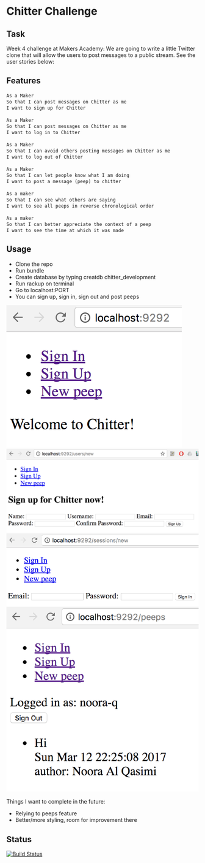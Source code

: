 # Chitter Challenge

Task
----
Week 4 challenge at Makers Academy: We are going to write a little Twitter clone that will allow the users to post messages to a public stream. See the user stories below:

Features
--------

```
As a Maker
So that I can post messages on Chitter as me
I want to sign up for Chitter

As a Maker
So that I can post messages on Chitter as me
I want to log in to Chitter

As a Maker
So that I can avoid others posting messages on Chitter as me
I want to log out of Chitter

As a Maker
So that I can let people know what I am doing  
I want to post a message (peep) to chitter

As a maker
So that I can see what others are saying  
I want to see all peeps in reverse chronological order

As a maker
So that I can better appreciate the context of a peep
I want to see the time at which it was made
```

Usage
----
- Clone the repo
- Run bundle
- Create database by typing creatdb chitter_development
- Run rackup on terminal
- Go to localhost:PORT
- You can sign up, sign in, sign out and post peeps

![alt tag](https://github.com/Noora-q/chitter-challenge/blob/master/Screen%20Shot%202017-03-12%20at%2022.44.59.png)
![alt tag](https://github.com/Noora-q/chitter-challenge/blob/master/Screen%20Shot%202017-03-12%20at%2022.46.48.png)
![alt tag](https://github.com/Noora-q/chitter-challenge/blob/master/Screen%20Shot%202017-03-12%20at%2022.45.46.png)
![alt tag](https://github.com/Noora-q/chitter-challenge/blob/master/Screen%20Shot%202017-03-12%20at%2022.44.13.png)


Things I want to complete in the future:
- Relying to peeps feature
- Better/more styling, room for improvement there

Status
-----
[![Build Status](https://travis-ci.org/makersacademy/chitter-challenge.svg?branch=master)](https://travis-ci.org/makersacademy/chitter-challenge)
